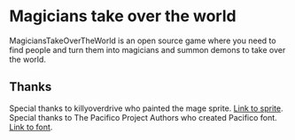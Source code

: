 # Magicians take over the world
MagiciansTakeOverTheWorld is an open source game where you need to find people and turn them into magicians and summon demons to take over the world.

## Thanks
Special thanks to killyoverdrive who painted the mage sprite. [Link to sprite](https://opengameart.org/content/dark-alchemyst).
Special thanks to The Pacifico Project Authors who created Pacifico font. [Link to font](https://github.com/googlefonts/Pacifico).
